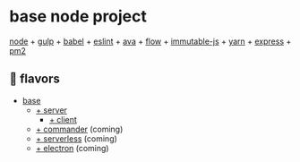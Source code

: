 # base node project

[node](https://nodejs.org/en/) + [gulp](http://gulpjs.com/) +
[babel](https://babeljs.io/) + [eslint](http://eslint.org/) +
[ava](https://github.com/avajs/ava) + [flow](https://flowtype.org/) +
[immutable-js](https://facebook.github.io/immutable-js/) +
[yarn](https://yarnpkg.com) + [express](http://expressjs.com/) +
[pm2](http://pm2.keymetrics.io/)

## :icecream: flavors
- [base](https://github.com/preichelt/base-node)
  * [+ server](https://github.com/preichelt/base-node/tree/server)
    * [+ client](https://github.com/preichelt/base-node/tree/server-and-client)
  * [+ commander](https://github.com/tj/commander.js) (coming)
  * [+ serverless](https://serverless.com/) (coming)
  * [+ electron](http://electron.atom.io/) (coming)
